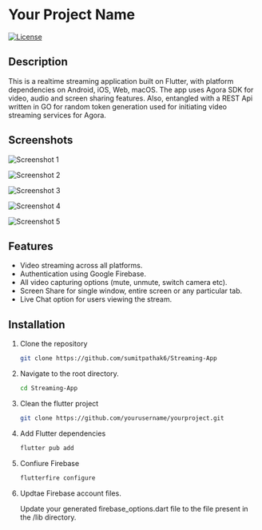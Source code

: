 # Your Project Name

[![License](https://img.shields.io/badge/License-MIT-blue.svg)](https://opensource.org/licenses/MIT)

## Description

This is a realtime streaming application built on Flutter, with platform dependencies on Android, iOS, Web, macOS. The app uses Agora SDK for video, audio and screen sharing features. Also, entangled with a REST Api written in GO for random token generation used for initiating video streaming services for Agora.

## Screenshots

![Screenshot 1](https://github.com/sumitpathak6/Streaming-App/blob/master/screenshots/Screenshot%202024-04-28%20222322.png)

![Screenshot 2](https://github.com/sumitpathak6/Streaming-App/blob/master/screenshots/Screenshot%202024-04-28%20222356.png)

![Screenshot 3](https://github.com/sumitpathak6/Streaming-App/blob/master/screenshots/rts-streaming-app.netlify.app_(iPhone%2014%20Pro%20Max)%20(1).png)

![Screenshot 4](https://github.com/sumitpathak6/Streaming-App/blob/master/screenshots/rts-streaming-app.netlify.app_(iPhone%2014%20Pro%20Max).png)

![Screenshot 5](https://github.com/sumitpathak6/Streaming-App/blob/master/screenshots/Screenshot%202024-04-28%20222638.png)


## Features

- Video streaming across all platforms.
- Authentication using Google Firebase.
- All video capturing options (mute, unmute, switch camera etc).
- Screen Share for single window, entire screen or any particular tab.
- Live Chat option for users viewing the stream.

## Installation

1. Clone the repository
   ```sh
   git clone https://github.com/sumitpathak6/Streaming-App

2. Navigate to the root directory.
   ```sh
   cd Streaming-App

3. Clean the flutter project
   ```sh
   git clone https://github.com/yourusername/yourproject.git

4. Add Flutter dependencies
   ```sh
   flutter pub add
   
5. Confiure Firebase
   ```sh
   flutterfire configure
   
6. Updtae Firebase account files.
   
   Update your generated firebase_options.dart file to the file present in the /lib directory.
   
